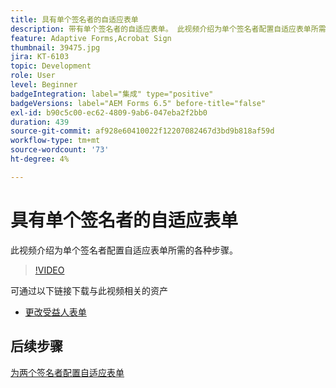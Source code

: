 ```yaml
---
title: 具有单个签名者的自适应表单
description: 带有单个签名者的自适应表单。 此视频介绍为单个签名者配置自适应表单所需的各种步骤。
feature: Adaptive Forms,Acrobat Sign
thumbnail: 39475.jpg
jira: KT-6103
topic: Development
role: User
level: Beginner
badgeIntegration: label="集成" type="positive"
badgeVersions: label="AEM Forms 6.5" before-title="false"
exl-id: b90c5c00-ec62-4809-9ab6-047eba2f2bb0
duration: 439
source-git-commit: af928e60410022f12207082467d3bd9b818af59d
workflow-type: tm+mt
source-wordcount: '73'
ht-degree: 4%

---
```


# 具有单个签名者的自适应表单


此视频介绍为单个签名者配置自适应表单所需的各种步骤。

>[!VIDEO](https://video.tv.adobe.com/v/39475?quality=12&learn=on)

可通过以下链接下载与此视频相关的资产

* [更改受益人表单](assets/change-of-beneficiary-form.zip)

## 后续步骤

[为两个签名者配置自适应表单](./configure-adaptive-form-for-two-signers.md)
